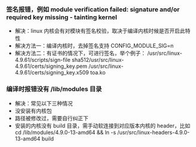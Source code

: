 ### 签名报错，例如 module verification failed: signature and/or required key missing - tainting kernel

- 解决：linux 内核会有对模块有签名校验，取决于编译内核时候是否开启此特性 
- 解决方法一：编译内核时，去掉签名支持 CONFIG_MODULE_SIG=n
- 解决方法二：有证书的情况下，可进行签名，举个例子：
  /usr/src/linux-4.9.61/scripts/sign-file sha512/usr/src/linux-4.9.61/certs/signing_key.pem /usr/src/linux-4.9.61/certs/signing_key.x509 toa.ko

  

### 编译时报错没有 /lib/modules 目录

-	解决：常见以下三种情况
-	没安装有内核包
-	路径被修改过，需要自行纠正下
-	安装的内核没有 build 目录，需手动软连接到对应版本内核的 header，比如
cd /lib/modules/4.9.0-13-amd64 && ln -s /usr/src/linux-headers-4.9.0-13-amd64 build

